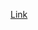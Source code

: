 [Link](https://medium.com/@ejdoh1/deploy-azure-function-app-and-ms-sql-into-a-virtual-network-with-terraform-d2f6443826a2)
